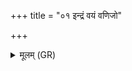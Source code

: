 +++
title = "०१ इन्द्रं वयं वणिजो"

+++
<details><summary>मूलम् (GR)</summary>

इन्द्रं वयं वणिजो हवामहे  
स नस् त्राता पुर एतु प्रजानन् ।  
घ्नन्न् अरातिं परिपन्थिनं मृगं  
स ईशानो धनदा अस्तु मह्यम् ॥
</details>